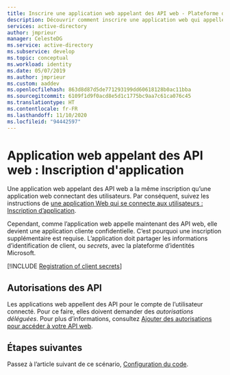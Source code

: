 ```yaml
---
title: Inscrire une application web appelant des API web - Plateforme d’identités Microsoft | Azure
description: Découvrir comment inscrire une application web qui appelle des API web
services: active-directory
author: jmprieur
manager: CelesteDG
ms.service: active-directory
ms.subservice: develop
ms.topic: conceptual
ms.workload: identity
ms.date: 05/07/2019
ms.author: jmprieur
ms.custom: aaddev
ms.openlocfilehash: 863d8d87d5de771293199dd60618128b0ac11bba
ms.sourcegitcommit: 6109f1d9f0acd8e5d1c1775bc9aa7c61ca076c45
ms.translationtype: HT
ms.contentlocale: fr-FR
ms.lasthandoff: 11/10/2020
ms.locfileid: "94442597"
---
```

# <a name="a-web-app-that-calls-web-apis-app-registration"></a>Application web appelant des API web : Inscription d'application

Une application web appelant des API web a la même inscription qu’une application web connectant des utilisateurs. Par conséquent, suivez les instructions de [une application Web qui se connecte aux utilisateurs : Inscription d’application](scenario-web-app-sign-user-app-registration.md).

Cependant, comme l’application web appelle maintenant des API web, elle devient une application cliente confidentielle. C’est pourquoi une inscription supplémentaire est requise. L’application doit partager les informations d’identification de client, ou *secrets*, avec la plateforme d’identités Microsoft.

[!INCLUDE [Registration of client secrets](../../../includes/active-directory-develop-scenarios-registration-client-secrets.md)]

## <a name="api-permissions"></a>Autorisations des API

Les applications web appellent des API pour le compte de l’utilisateur connecté. Pour ce faire, elles doivent demander des *autorisations déléguées*. Pour plus d’informations, consultez [Ajouter des autorisations pour accéder à votre API web](quickstart-configure-app-access-web-apis.md#add-permissions-to-access-your-web-api).

## <a name="next-steps"></a>Étapes suivantes

Passez à l’article suivant de ce scénario, [Configuration du code](scenario-web-app-call-api-app-configuration.md).
